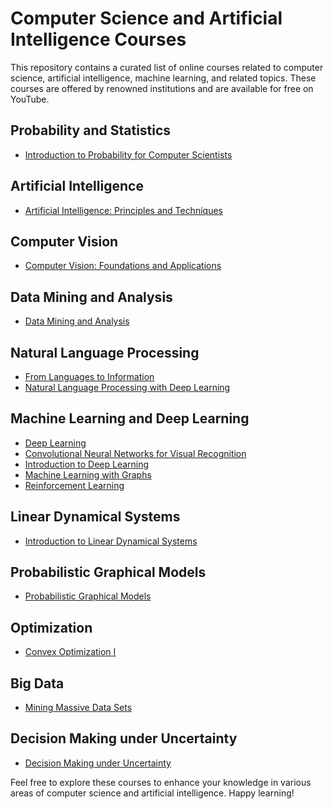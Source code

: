 # Computer Science and Artificial Intelligence Courses

This repository contains a curated list of online courses related to computer science, artificial intelligence, machine learning, and related topics. These courses are offered by renowned institutions and are available for free on YouTube.

## Probability and Statistics

- [Introduction to Probability for Computer Scientists](https://www.youtube.com/watch?v=1uW3qMFA9Ho&list=PLUl4u3cNGP60hI9ATjSFgLZpbNJ7myAg6&ab_channel=MITOpenCourseWare)

## Artificial Intelligence

- [Artificial Intelligence: Principles and Techniques](https://www.youtube.com/playlist?list=PLoROMvodv4rOca_Ovz1DvdtWuz8BfSWL2)

## Computer Vision

- [Computer Vision: Foundations and Applications](https://www.youtube.com/playlist?list=PLZd-RT8IB2ELyRUy66HXF9OPN1_ZSizZM)

## Data Mining and Analysis

- [Data Mining and Analysis](https://www.youtube.com/playlist?list=PLmAmHQ-_5ySxFoIGmY1MJao-XYvYGxxgj)

## Natural Language Processing

- [From Languages to Information](https://www.youtube.com/playlist?list=PLaZQkZp6WhWyvdiP49JG-rjyTPck_hvEu)
- [Natural Language Processing with Deep Learning](https://www.youtube.com/playlist?list=PLoROMvodv4rOSH4v6133s9LFPRHjEmbmJ)

## Machine Learning and Deep Learning

- [Deep Learning](https://www.youtube.com/playlist?list=PLoROMvodv4rOABXSygHTsbvUz4G_YQhOb)
- [Convolutional Neural Networks for Visual Recognition](https://www.youtube.com/playlist?list=PLC1qU-LWwrF64f4QKQT-Vg5Wr4qEE1Zxk)
- [Introduction to Deep Learning](https://www.youtube.com/watch?v=QDX-1M5Nj7s&list=PLtBw6njQRU-rwp5__7C0oIVt26ZgjG9NI&ab_channel=AlexanderAmini)
- [Machine Learning with Graphs](https://www.youtube.com/playlist?list=PLoROMvodv4rPLKxIpqhjhPgdQy7imNkDn)
- [Reinforcement Learning](https://www.youtube.com/playlist?list=PLoROMvodv4rOSOPzutgyCTapiGlY2Nd8u)

## Linear Dynamical Systems

- [Introduction to Linear Dynamical Systems](https://www.youtube.com/playlist?list=PL06960BA52D0DB32B)

## Probabilistic Graphical Models

- [Probabilistic Graphical Models](https://www.youtube.com/playlist?list=PLoZgVqqHOumTqxIhcdcpOAJOOimrRCGZn)

## Optimization

- [Convex Optimization I](https://www.youtube.com/playlist?list=PL8WsPW41L6l7rviIGvIkY0-jn-tM3YSNi)

## Big Data

- [Mining Massive Data Sets](https://www.youtube.com/playlist?list=PLoCMsyE1cvdVnCgHk43vRy7PVTVWJ6WVR)

## Decision Making under Uncertainty

- [Decision Making under Uncertainty](https://www.youtube.com/playlist?list=PLP8iPy9hna6QPqk4N8eBk0oXzLrLbOtTA)

Feel free to explore these courses to enhance your knowledge in various areas of computer science and artificial intelligence. Happy learning!
